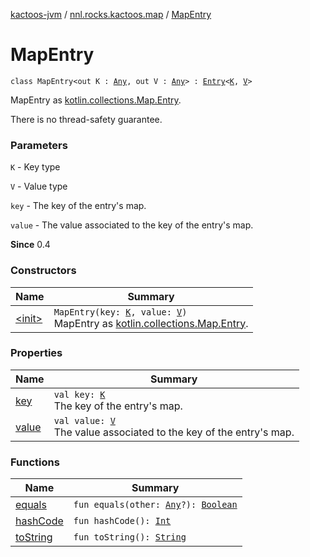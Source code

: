 [kactoos-jvm](../../index.md) / [nnl.rocks.kactoos.map](../index.md) / [MapEntry](./index.md)

# MapEntry

`class MapEntry<out K : `[`Any`](https://kotlinlang.org/api/latest/jvm/stdlib/kotlin/-any/index.html)`, out V : `[`Any`](https://kotlinlang.org/api/latest/jvm/stdlib/kotlin/-any/index.html)`> : `[`Entry`](https://kotlinlang.org/api/latest/jvm/stdlib/kotlin.collections/-map/-entry/index.html)`<`[`K`](index.md#K)`, `[`V`](index.md#V)`>`

MapEntry as [kotlin.collections.Map.Entry](https://kotlinlang.org/api/latest/jvm/stdlib/kotlin.collections/-map/-entry/index.html).

There is no thread-safety guarantee.

### Parameters

`K` - Key type

`V` - Value type

`key` - The key of the entry's map.

`value` - The value associated to the key of the entry's map.

**Since**
0.4

### Constructors

| Name | Summary |
|---|---|
| [&lt;init&gt;](-init-.md) | `MapEntry(key: `[`K`](index.md#K)`, value: `[`V`](index.md#V)`)`<br>MapEntry as [kotlin.collections.Map.Entry](https://kotlinlang.org/api/latest/jvm/stdlib/kotlin.collections/-map/-entry/index.html). |

### Properties

| Name | Summary |
|---|---|
| [key](key.md) | `val key: `[`K`](index.md#K)<br>The key of the entry's map. |
| [value](value.md) | `val value: `[`V`](index.md#V)<br>The value associated to the key of the entry's map. |

### Functions

| Name | Summary |
|---|---|
| [equals](equals.md) | `fun equals(other: `[`Any`](https://kotlinlang.org/api/latest/jvm/stdlib/kotlin/-any/index.html)`?): `[`Boolean`](https://kotlinlang.org/api/latest/jvm/stdlib/kotlin/-boolean/index.html) |
| [hashCode](hash-code.md) | `fun hashCode(): `[`Int`](https://kotlinlang.org/api/latest/jvm/stdlib/kotlin/-int/index.html) |
| [toString](to-string.md) | `fun toString(): `[`String`](https://kotlinlang.org/api/latest/jvm/stdlib/kotlin/-string/index.html) |
